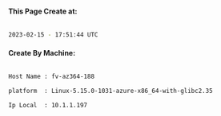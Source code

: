 
   
#### This Page Create at:

```bash

2023-02-15 - 17:51:44 UTC

```

#### Create By Machine:

```bash

Host Name : fv-az364-188

platform  : Linux-5.15.0-1031-azure-x86_64-with-glibc2.35

Ip Local  : 10.1.1.197

```

